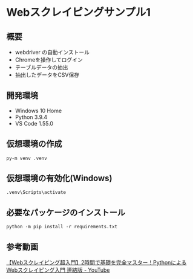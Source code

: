 # Webスクレイピングサンプル1

## 概要
- webdriver の自動インストール  
- Chromeを操作してログイン  
- テーブルデータの抽出  
- 抽出したデータをCSV保存  

## 開発環境
- Windows 10 Home
- Python 3.9.4
- VS Code 1.55.0

## 仮想環境の作成
```
py-m venv .venv
```

## 仮想環境の有効化(Windows)
```
.venv\Scripts\activate
```

## 必要なパッケージのインストール
```
python -m pip install -r requirements.txt
```
## 参考動画
[【Webスクレイピング超入門】2時間で基礎を完全マスター！PythonによるWebスクレイピング入門 連結版 - YouTube](https://www.youtube.com/watch?v=VRFfAeW30qE)
